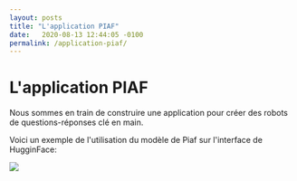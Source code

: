 ```yaml
---
layout: posts
title: "L'application PIAF"
date:   2020-08-13 12:44:05 -0100
permalink: /application-piaf/
---
```


# L'application PIAF

Nous sommes en train de construire une application pour créer des robots de questions-réponses clé en main. 

Voici un exemple de l'utilisation du modèle de Piaf sur l'interface de HugginFace:

<div>
  <img src="/img/hugginface.png" 	sizes="(max-width: 500px) 100vw, (max-width: 900px) 50vw, 500px" style="display: block; margin-left: auto; margin-right: auto;">
</div>
